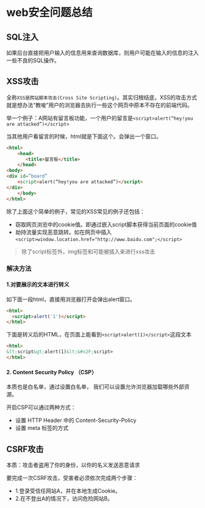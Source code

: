 # web安全问题总结

## SQL注入

如果后台直接把用户输入的信息用来查询数据库，则用户可能在输入的信息的注入一些不良的SQL操作。

## XSS攻击

全称`XSS是跨站脚本攻击(Cross Site Scripting)`。其实归根结底，XSS的攻击方式就是想办法“教唆”用户的浏览器去执行一些这个网页中原本不存在的前端代码。

举一个例子：A网站有留言板功能，一个用户的留言是`<script>alert(“hey!you are attacked”)</script>`

当其他用户看留言的时候，html就是下面这个。会弹出一个窗口。

```html
<html>
    <head>
       <title>留言板</title>
    </head>
<body>
<div id=”board” 
    <script>alert(“hey!you are attacked”)</script>
</div>     
    </body>
</html>
```

除了上面这个简单的例子，常见的XSS常见的例子还包括：

- 窃取网页浏览中的cookie值。即通过嵌入script脚本获得当前页面的cookie值
- 劫持流量实现恶意跳转。如在网页中插入`<script>window.location.href="http://www.baidu.com";</script>`

> 除了script标签外，img标签和可能被插入来进行xss攻击

### 解决方法

#### 1.对要展示的文本进行转义

如下面一段html，直接用浏览器打开会弹出alert窗口。

```html
<html>
  <script>alert('1')</script>
</html>
```

下面是转义后的HTML，在页面上能看到`<script>alert(1)</script>`这段文本

```html
<html>
&lt;script&gt;alert(1)&lt;&#x2F;script>
</html>
```

#### 2. Content Security Policy （CSP）

本质也是白名单，通过设置白名单， 我们可以设置允许浏览器加载哪些外部资源。

开启CSP可以通过两种方式：

- 设置 HTTP Header 中的 Content-Security-Policy
- 设置 meta 标签的方式

## CSRF攻击

本质：攻击者盗用了你的身份，以你的名义发送恶意请求

要完成一次CSRF攻击，受害者必须依次完成两个步骤：

- 1.登录受信任网站A，并在本地生成Cookie。
- 2.在不登出A的情况下，访问危险网站B。
